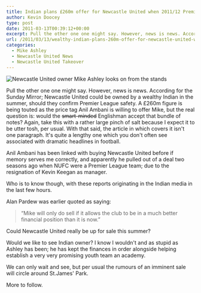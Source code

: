 ```yaml
---
title: Indian plans £260m offer for Newcastle United when 2011/12 Premier League status is confirmed
author: Kevin Doocey
type: post
date: 2011-03-13T00:39:12+00:00
excerpt: Pull the other one one might say. However, news is news. According for the Sunday Mirror; Newcastle United could be owned..
url: /2011/03/13/wealthy-indian-plans-260m-offer-for-newcastle-united-when-201112-premier-league-status-is-confirmed/
categories:
  - Mike Ashley
  - Newcastle United News
  - Newcastle United Takeover
---
```


![Newcastle United owner Mike Ashley looks on from the stands](https://www.tynetime.com/wp-content/uploads/2011/03/Mike_Ashley_NewcastleUnited.jpg "Ashley - Would he sell Newcastle United even with a £260m offer?")

Pull the other one one might say. However, news is news. According for the Sunday Mirror; Newcastle United could be owned by a wealthy Indian in the summer, should they confirm Premier League safety. A £260m figure is being touted as the price tag Anil Ambani is willing to offer Mike, but the real question is: would the <del>smart-minded</del> Englishman accept that bundle of notes? Again, take this with a rather large pinch of salt because I expect it to be utter tosh, per usual. With that said, the article in which covers it isn't one paragraph. It's quite a lengthy one which you don't often see associated with dramatic headlines in football.

Anil Ambani has been linked with buying Newcastle United before if memory serves me correctly, and apparently he pulled out of a deal two seasons ago when NUFC were a Premier League team; due to the resignation of Kevin Keegan as manager.

Who is to know though, with these reports originating in the Indian media in the last few hours.

Alan Pardew was earlier quoted as saying:

> “Mike will only do sell if it allows the club to be in a much better financial ­position than it is now.”

Could Newcastle United really be up for sale this summer?

Would we like to see Indian owner? I know I wouldn't and as stupid as Ashley has been; he has kept the finances in order alongside helping establish a very very promising youth team an academy.

We can only wait and see, but per usual the rumours of an imminent sale will circle around St.James' Park.

More to follow.
